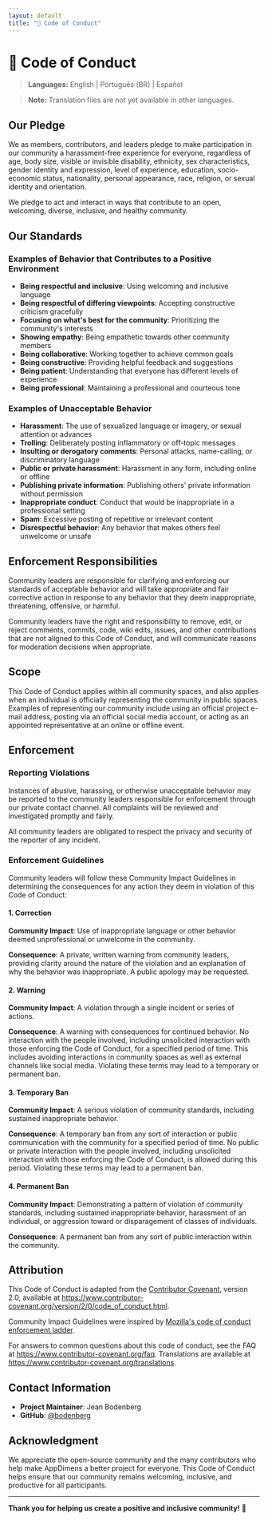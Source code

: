 ```yaml
---
layout: default
title: "📜 Code of Conduct"
---
```


# 📜 Code of Conduct

> **Languages:** English | Português (BR) | Español

> **Note:** Translation files are not yet available in other languages.

## Our Pledge

We as members, contributors, and leaders pledge to make participation in our community a harassment-free experience for everyone, regardless of age, body size, visible or invisible disability, ethnicity, sex characteristics, gender identity and expression, level of experience, education, socio-economic status, nationality, personal appearance, race, religion, or sexual identity and orientation.

We pledge to act and interact in ways that contribute to an open, welcoming, diverse, inclusive, and healthy community.

## Our Standards

### Examples of Behavior that Contributes to a Positive Environment

- **Being respectful and inclusive**: Using welcoming and inclusive language
- **Being respectful of differing viewpoints**: Accepting constructive criticism gracefully
- **Focusing on what's best for the community**: Prioritizing the community's interests
- **Showing empathy**: Being empathetic towards other community members
- **Being collaborative**: Working together to achieve common goals
- **Being constructive**: Providing helpful feedback and suggestions
- **Being patient**: Understanding that everyone has different levels of experience
- **Being professional**: Maintaining a professional and courteous tone

### Examples of Unacceptable Behavior

- **Harassment**: The use of sexualized language or imagery, or sexual attention or advances
- **Trolling**: Deliberately posting inflammatory or off-topic messages
- **Insulting or derogatory comments**: Personal attacks, name-calling, or discriminatory language
- **Public or private harassment**: Harassment in any form, including online or offline
- **Publishing private information**: Publishing others' private information without permission
- **Inappropriate conduct**: Conduct that would be inappropriate in a professional setting
- **Spam**: Excessive posting of repetitive or irrelevant content
- **Disrespectful behavior**: Any behavior that makes others feel unwelcome or unsafe

## Enforcement Responsibilities

Community leaders are responsible for clarifying and enforcing our standards of acceptable behavior and will take appropriate and fair corrective action in response to any behavior that they deem inappropriate, threatening, offensive, or harmful.

Community leaders have the right and responsibility to remove, edit, or reject comments, commits, code, wiki edits, issues, and other contributions that are not aligned to this Code of Conduct, and will communicate reasons for moderation decisions when appropriate.

## Scope

This Code of Conduct applies within all community spaces, and also applies when an individual is officially representing the community in public spaces. Examples of representing our community include using an official project e-mail address, posting via an official social media account, or acting as an appointed representative at an online or offline event.

## Enforcement

### Reporting Violations

Instances of abusive, harassing, or otherwise unacceptable behavior may be reported to the community leaders responsible for enforcement through our private contact channel. All complaints will be reviewed and investigated promptly and fairly.

All community leaders are obligated to respect the privacy and security of the reporter of any incident.

### Enforcement Guidelines

Community leaders will follow these Community Impact Guidelines in determining the consequences for any action they deem in violation of this Code of Conduct:

#### 1. Correction
**Community Impact**: Use of inappropriate language or other behavior deemed unprofessional or unwelcome in the community.

**Consequence**: A private, written warning from community leaders, providing clarity around the nature of the violation and an explanation of why the behavior was inappropriate. A public apology may be requested.

#### 2. Warning
**Community Impact**: A violation through a single incident or series of actions.

**Consequence**: A warning with consequences for continued behavior. No interaction with the people involved, including unsolicited interaction with those enforcing the Code of Conduct, for a specified period of time. This includes avoiding interactions in community spaces as well as external channels like social media. Violating these terms may lead to a temporary or permanent ban.

#### 3. Temporary Ban
**Community Impact**: A serious violation of community standards, including sustained inappropriate behavior.

**Consequence**: A temporary ban from any sort of interaction or public communication with the community for a specified period of time. No public or private interaction with the people involved, including unsolicited interaction with those enforcing the Code of Conduct, is allowed during this period. Violating these terms may lead to a permanent ban.

#### 4. Permanent Ban
**Community Impact**: Demonstrating a pattern of violation of community standards, including sustained inappropriate behavior, harassment of an individual, or aggression toward or disparagement of classes of individuals.

**Consequence**: A permanent ban from any sort of public interaction within the community.

## Attribution

This Code of Conduct is adapted from the [Contributor Covenant][homepage], version 2.0, available at https://www.contributor-covenant.org/version/2/0/code_of_conduct.html.

Community Impact Guidelines were inspired by [Mozilla's code of conduct enforcement ladder](https://github.com/mozilla/diversity).

[homepage]: https://www.contributor-covenant.org

For answers to common questions about this code of conduct, see the FAQ at https://www.contributor-covenant.org/faq. Translations are available at https://www.contributor-covenant.org/translations.

## Contact Information

- **Project Maintainer**: Jean Bodenberg
- **GitHub**: [@bodenberg](https://github.com/bodenberg)

## Acknowledgment

We appreciate the open-source community and the many contributors who help make AppDimens a better project for everyone. This Code of Conduct helps ensure that our community remains welcoming, inclusive, and productive for all participants.

---

**Thank you for helping us create a positive and inclusive community!** 🌟
